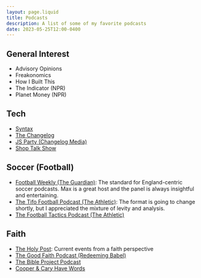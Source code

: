 ```yaml
---
layout: page.liquid
title: Podcasts
description: A list of some of my favorite podcasts
date: 2023-05-25T12:00-0400
---
```


## General Interest

- Advisory Opinions
- Freakonomics
- How I Built This
- The Indicator (NPR)
- Planet Money (NPR)

## Tech

- [Syntax](https://syntax.fm)
- [The Changelog](https://changelog.com/podcast)
- [JS Party (Changelog Media)](https://changelog.com/jsparty)
- [Shop Talk Show](https://shoptalkshow.com/)

## Soccer (Football)

- [Football Weekly (The Guardian)](https://www.theguardian.com/football/series/footballweekly): The standard for England-centric soccer podcasts. Max is a great host and the panel is always insightful and entertaining.
- [The Tifo Football Podcast (The Athletic)](https://theathletic.com/podcast/197-the-tifo-football-podcast/): The format is going to change shortly, but I appreciated the mixture of levity and analysis.
- [The Football Tactics Podcast (The Athletic)](https://theathletic.com/podcast/145-football-tactics-podcast/)

## Faith

- [The Holy Post](https://www.holypost.com/): Current events from a faith perspective
- [The Good Faith Podcast (Redeeming Babel)](https://www.redeemingbabel.com/goodfaith)
- [The Bible Project Podcast](https://bibleproject.com/podcasts/the-bible-project-podcast/)
- [Cooper & Cary Have Words](https://www.patreon.com/cooperandcary)
